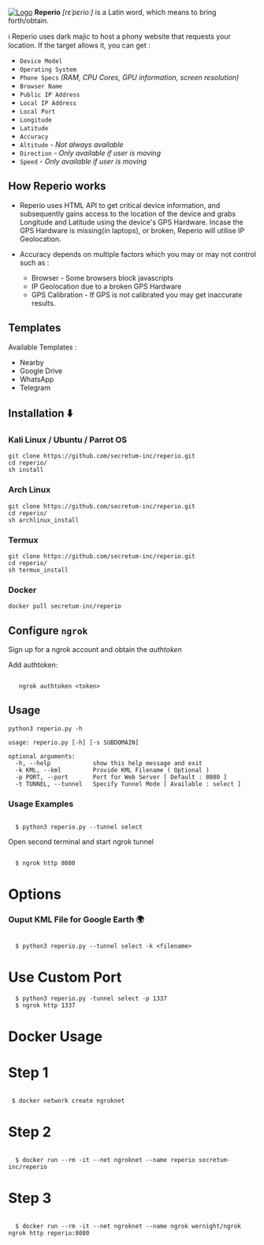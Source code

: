 [![Logo](https://raw.githubusercontent.com/secretum-inc/reperio/main/images/reperio.png)](https://github.com/secretum-inc/reperio)
**Reperio** *[rɛˈpɛrioː]* is a Latin word, which means to bring forth/obtain. 

:information_source: Reperio uses dark majic to host a phony website that requests your location. If the target allows it, you can get :

* `Device Model`
* `Operating System`
* `Phone Specs` *(RAM, CPU Cores, GPU information, screen resolution)*
* `Browser Name`
* `Public IP Address`
* `Local IP Address`
* `Local Port`
* `Longitude`
* `Latitude`
* `Accuracy`
* `Altitude` *- Not always available*
* `Direction` *- Only available if user is moving*
* `Speed` *- Only available if user is moving*



## How Reperio works

* Reperio uses HTML API to get critical device information, and subsequently gains access to the location of the device and grabs Longitude and Latitude using the device's GPS Hardware. Incase the GPS Hardware is missing(in laptops), or broken, Reperio will utilise IP Geolocation.
* Accuracy depends on multiple factors which you may or may not control such as :

  * Browser - Some browsers block javascripts
  * IP Geolocation due to a broken GPS Hardware
  * GPS Calibration - If GPS is not calibrated you may get inaccurate results.

## Templates

Available Templates : 

* Nearby
* Google Drive
* WhatsApp
* Telegram

## Installation ⬇️

### Kali Linux / Ubuntu / Parrot OS

```console
git clone https://github.com/secretum-inc/reperio.git
cd reperio/
sh install
```

### Arch Linux

```console
git clone https://github.com/secretum-inc/reperio.git
cd reperio/
sh archlinux_install
```

### Termux

```console
git clone https://github.com/secretum-inc/reperio.git
cd reperio/
sh termux_install
```
### Docker

```console
docker pull secretum-inc/reperio
```

## Configure `ngrok`

Sign up for a ngrok account and obtain the *authtoken*

Add authtoken:

```console
    
   ngrok authtoken <token>
```
## Usage

```console
python3 reperio.py -h

usage: reperio.py [-h] [-s SUBDOMAIN]

optional arguments:
  -h, --help            show this help message and exit
  -k KML, --kml         Provide KML Filename ( Optional )
  -p PORT, --port       Port for Web Server [ Default : 8080 ]
  -t TUNNEL, --tunnel   Specify Tunnel Mode [ Available : select ]
```
### Usage Examples

```console

  $ python3 reperio.py --tunnel select
```
Open second terminal and start ngrok tunnel

```console

  $ ngrok http 8080
```


# Options

### Ouput KML File for Google Earth 🌍 

```console

  $ python3 reperio.py --tunnel select -k <filename>

```

# Use Custom Port

```console
  $ python3 reperio.py -tunnel select -p 1337
  $ ngrok http 1337

```

# Docker Usage 

# Step 1

```console

 $ docker network create ngroknet

```

# Step 2

```console

  $ docker run --rm -it --net ngroknet --name reperio secretum-inc/reperio

```

# Step 3

```console

  $ docker run --rm -it --net ngroknet --name ngrok wernight/ngrok ngrok http reperio:8080

```
